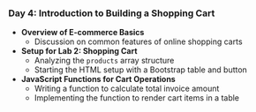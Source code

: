 ### Day 4: Introduction to Building a Shopping Cart

- **Overview of E-commerce Basics**
    - Discussion on common features of online shopping carts
- **Setup for Lab 2: Shopping Cart**
    - Analyzing the `products` array structure
    - Starting the HTML setup with a Bootstrap table and button
- **JavaScript Functions for Cart Operations**
    - Writing a function to calculate total invoice amount
    - Implementing the function to render cart items in a table